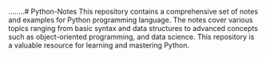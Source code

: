 ........# Python-Notes
This repository contains a comprehensive set of notes and examples for Python programming language. The notes cover various topics ranging from basic syntax and data structures to advanced concepts such as object-oriented programming, and data science. This repository is a valuable resource for learning and mastering Python.
